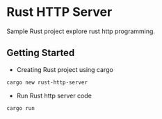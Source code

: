 # Rust HTTP Server

Sample Rust project explore rust http programming.

## Getting Started

* Creating Rust project using cargo
```sh
cargo new rust-http-server
```

* Run Rust http server code 
```sh
cargo run
```